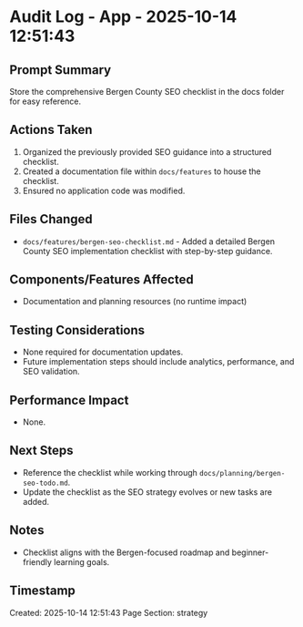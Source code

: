 # Audit Log - App - 2025-10-14 12:51:43

## Prompt Summary

Store the comprehensive Bergen County SEO checklist in the docs folder for easy reference.

## Actions Taken

1. Organized the previously provided SEO guidance into a structured checklist.
2. Created a documentation file within `docs/features` to house the checklist.
3. Ensured no application code was modified.

## Files Changed

- `docs/features/bergen-seo-checklist.md` - Added a detailed Bergen County SEO implementation checklist with step-by-step guidance.

## Components/Features Affected

- Documentation and planning resources (no runtime impact)

## Testing Considerations

- None required for documentation updates.
- Future implementation steps should include analytics, performance, and SEO validation.

## Performance Impact

- None.

## Next Steps

- Reference the checklist while working through `docs/planning/bergen-seo-todo.md`.
- Update the checklist as the SEO strategy evolves or new tasks are added.

## Notes

- Checklist aligns with the Bergen-focused roadmap and beginner-friendly learning goals.

## Timestamp

Created: 2025-10-14 12:51:43
Page Section: strategy
